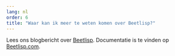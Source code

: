 ```yaml
---
lang: nl
order: 6
title: "Waar kan ik meer te weten komen over Beetlisp?"
---
```


Lees ons blogbericht over [Beetlisp](https://www.beetnetwork.org/2019/11/27/beetlisp.en.html). Documentatie is te vinden op [Beetlisp.com](https://beetlisp.com).
